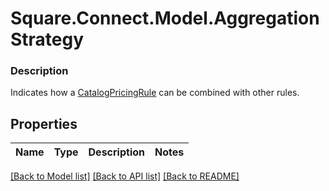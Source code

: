 # Square.Connect.Model.AggregationStrategy

### Description

Indicates how a [CatalogPricingRule](#type-catalogpricingrule) can be combined with other rules.

## Properties

Name | Type | Description | Notes
------------ | ------------- | ------------- | -------------



[[Back to Model list]](../README.md#documentation-for-models) [[Back to API list]](../README.md#documentation-for-api-endpoints) [[Back to README]](../README.md)

